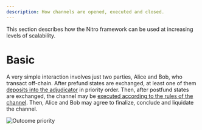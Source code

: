 ```yaml
---
description: How channels are opened, executed and closed.
---
```


This section describes how the Nitro framework can be used at increasing levels of scalability.

# Basic

A very simple interaction involves just two parties, Alice and Bob, who transact off-chain. After prefund states are exchanged, at least one of them [deposits into the adjudicator](../protocol-tutorial/0060-funding-a-channel.md) in priority order. Then, after postfund states are exchanged, the channel may be [executed according to the rules of the channel](../protocol-tutorial/0020-execution-rules.md). Then, Alice and Bob may agree to finalize, conclude and liquidate the channel.

![Outcome priority](./basic-user-flow.png)

<!-- fontawesome f182 Alice
fontawesome f183 Bob
fontawesome f0e3 Adjudicator #red

group prefunding
Alice-#purple>Bob: create channel
Alice<#purple-Bob: join channel
end
Alice-#red>Adjudicator: deposit
Bob-#red>Adjudicator: deposit
group postfunding
Alice-#purple>Bob: confirm deposits
Alice<#purple-Bob: confirm deposits
end
group running
Alice-#purple>Bob: update
Bob-#purple>Alice: countersign
Alice-#purple>Bob: update
Bob-#purple>Alice: countersign
end
group finalizing
Alice-#purple>Bob: finalize channel
Alice<#purple-Bob: agree
end
Alice-#red>Adjudicator: concludeAndTransferAll -->
